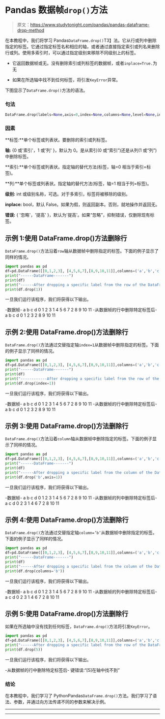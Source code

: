 # Pandas 数据帧`drop()`方法

> 原文：<https://www.studytonight.com/pandas/pandas-dataframe-drop-method>

在本教程中，我们将学习 Pandas`DataFrame.drop()`T3】法。它从行或列中删除指定的标签。它通过指定标签名和相应的轴，或者通过直接指定索引或列名来删除行或列。使用多索引时，可以通过指定级别来移除不同级别上的标签。

*   它返回数据帧或无。没有删除索引或列标签的数据帧，或者`inplace=True.`为无

*   如果在所选轴中找不到任何标签，将引发`KeyError`异常。

下图显示了`DataFrame.drop()`方法的语法。

### 句法

```py
DataFrame.drop(labels=None,axis=0,index=None,columns=None,level=None,inplace=False,errors='raise')
```

### 因素

**标签:**单个标签或列表状。要删除的索引或列标签。

**轴:** {0 或'索引'，1 或'列' }，默认为 0。是从索引(0 或“索引”)还是从列(1 或“列”)中删除标签。

**索引:**单个标签或列表状。指定轴的替代方法(标签，轴=0 相当于索引=标签)。

**列:**单个标签或列表状。指定轴的替代方法(标签，轴=1 相当于列=标签)。

**级别:** int 或级别名称，可选。对于多索引，标签将被移除的级别。

**inplace:** bool，默认 False。如果为假，则返回副本。否则，就地操作并返回无。

**错误:** { '忽略'，'提高' }，默认为'提高'。如果“忽略”，抑制错误，仅删除现有标签。

## 示例 1:使用 DataFrame.drop()方法删除行

`DataFrame.drop()`方法沿着`row`轴从数据帧中删除指定的标签。下面的例子显示了同样的情况。

```py
import pandas as pd
df=pd.DataFrame([[0,1,2,3], [4,5,6,7],[8,9,10,11]],columns=('a','b','c','d'))
print("------DataFrame-------")
print(df)
print("------After dropping a specific label from the row of the DataFrame-------")
print(df.drop(1))
```

一旦我们运行该程序，我们将获得以下输出。

-数据帧-
a b c d
0 1 2 3
1 4 5 6 7
2 8 9 10 11
-从数据帧的行中删除特定标签后-
a b c d
0 1 2 3
2 8 9 10 11

## 示例 2:使用 DataFrame.drop()方法删除行

`DataFrame.drop()`方法通过交替指定轴`index=1`从数据帧中删除指定的标签。下面的例子显示了同样的情况。

```py
import pandas as pd
df=pd.DataFrame([[0,1,2,3], [4,5,6,7],[8,9,10,11]],columns=('a','b','c','d'))
print("------DataFrame-------")
print(df)
print("------------After dropping a specific label from the row of the DataFrame---------")
print(df.drop(index=1))
```

一旦我们运行该程序，我们将获得以下输出。

-数据帧-
a b c d
0 1 2 3
1 4 5 6 7
2 8 9 10 11
-从数据帧的行中删除特定标签后-
a b c d
0 1 2 3
2 8 9 10 11

## 示例 3:使用 DataFrame.drop()方法删除行

`DataFrame.drop()`方法沿着`column`轴从数据帧中删除指定的标签。下面的例子显示了同样的情况。

```py
import pandas as pd
df=pd.DataFrame([[0,1,2,3], [4,5,6,7],[8,9,10,11]],columns=('a','b','c','d'))
print("------DataFrame-------")
print(df)
print("------After dropping a specific label from the column of the DataFrame-------")
print(df.drop('b',axis=1))
```

一旦我们运行该程序，我们将获得以下输出。

-数据帧-
a b c d
0 1 2 3
1 4 5 6 7
2 8 9 10 11
-从数据帧的列中删除特定标签后-
a c d
0 2 3
1 4 6 7
2 8 10 11

## 示例 4:使用 DataFrame.drop()方法删除行

`DataFrame.drop()`方法通过交替指定轴`column=’b’`从数据帧中删除指定的标签。下面的例子显示了同样的情况。

```py
import pandas as pd
df=pd.DataFrame([[0,1,2,3], [4,5,6,7],[8,9,10,11]],columns=('a','b','c','d'))
print("------DataFrame-------")
print(df)
print("------After dropping a specific label from the column of the DataFrame-------")
print(df.drop(columns='b'))
```

一旦我们运行该程序，我们将获得以下输出。

-数据帧-
a b c d
0 1 2 3
1 4 5 6 7
2 8 9 10 11
-从数据帧的列中删除特定标签后-
a c d
0 2 3
1 4 6 7
2 8 10 11

## 示例 5:使用 DataFrame.drop()方法删除行

如果在所选轴中没有找到任何标签，`DataFrame.drop()`方法将引发`KeyError`。

```py
import pandas as pd
df=pd.DataFrame([[0,1,2,3], [4,5,6,7],[8,9,10,11]],columns=('a','b','c','d'))
print("------After dropping a specific label from the row of the DataFrame-------")
print(df.drop(5))
```

一旦我们运行该程序，我们将获得以下输出。

-从数据帧的行中删除特定标签后-
键错误:“[5]在轴中找不到”

### 结论

在本教程中，我们学习了 PythonPandas`DataFrame.drop()`方法。我们学习了语法、参数，并通过向方法传递不同的参数来解决示例。

* * *

* * *